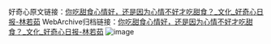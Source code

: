 好奇心原文链接：[你吃甜食心情好，还是因为心情不好才吃甜食？_文化_好奇心日报-林若茹](https://www.qdaily.com/articles/1084.html)
WebArchive归档链接：[你吃甜食心情好，还是因为心情不好才吃甜食？_文化_好奇心日报-林若茹](http://web.archive.org/web/20170703221849/http://www.qdaily.com/articles/1084.html)
![image](http://ww3.sinaimg.cn/large/007d5XDply1g3v4b7xqegj30u02hke81)